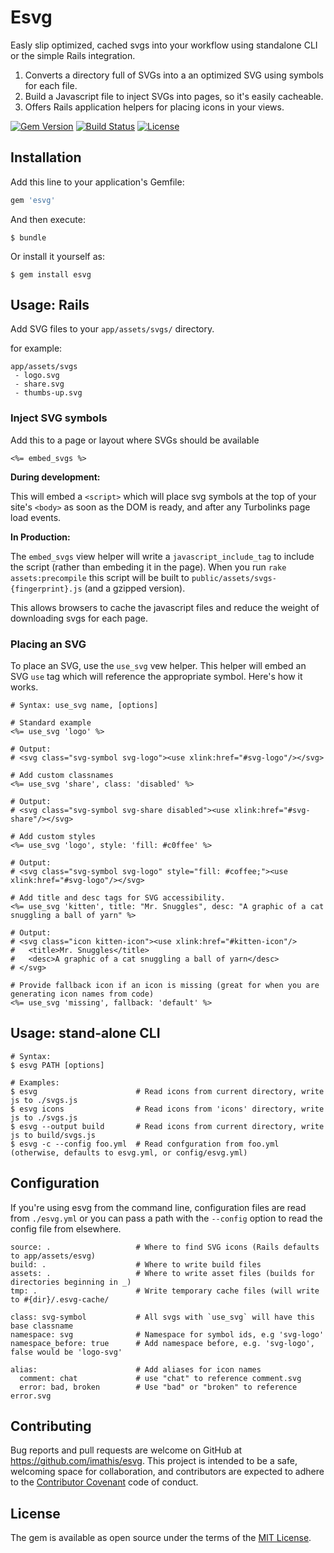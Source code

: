 # Esvg

Easly slip optimized, cached svgs into your workflow using standalone CLI or the simple Rails integration.

1. Converts a directory full of SVGs into a an optimized SVG using symbols for each file.
2. Build a Javascript file to inject SVGs into pages, so it's easily cacheable.
3. Offers Rails application helpers for placing icons in your views.

[![Gem Version](http://img.shields.io/gem/v/esvg.svg)](https://rubygems.org/gems/esvg)
[![Build Status](http://img.shields.io/travis/imathis/esvg.svg)](https://travis-ci.org/imathis/esvg)
[![License](http://img.shields.io/:license-mit-blue.svg)](http://imathis.mit-license.org)

## Installation

Add this line to your application's Gemfile:

```ruby
gem 'esvg'
```

And then execute:

    $ bundle

Or install it yourself as:

    $ gem install esvg

## Usage: Rails

Add SVG files to your `app/assets/svgs/` directory.

for example:

```
app/assets/svgs
 - logo.svg
 - share.svg
 - thumbs-up.svg
```

### Inject SVG symbols

Add this to a page or layout where SVGs should be available

```
<%= embed_svgs %>
```

**During development:**

This will embed a `<script>` which will place svg symbols at the top of your site's `<body>` as soon as the DOM is ready, and after any Turbolinks page load events.

**In Production:**

The `embed_svgs` view helper will write a `javascript_include_tag` to include the script (rather than embeding it in the page).
When you run `rake assets:precompile` this script will be built to `public/assets/svgs-{fingerprint}.js` (and a gzipped version).

This allows browsers to cache the javascript files and reduce the weight of downloading svgs for each page.

### Placing an SVG

To place an SVG, use the `use_svg` vew helper. This helper will embed an SVG `use` tag which will reference the appropriate symbol. Here's how it works.

```
# Syntax: use_svg name, [options]

# Standard example
<%= use_svg 'logo' %>

# Output:
# <svg class="svg-symbol svg-logo"><use xlink:href="#svg-logo"/></svg>

# Add custom classnames
<%= use_svg 'share', class: 'disabled' %>

# Output: 
# <svg class="svg-symbol svg-share disabled"><use xlink:href="#svg-share"/></svg>

# Add custom styles
<%= use_svg 'logo', style: 'fill: #c0ffee' %>

# Output: 
# <svg class="svg-symbol svg-logo" style="fill: #coffee;"><use xlink:href="#svg-logo"/></svg>

# Add title and desc tags for SVG accessibility.
<%= use_svg 'kitten', title: "Mr. Snuggles", desc: "A graphic of a cat snuggling a ball of yarn" %>

# Output: 
# <svg class="icon kitten-icon"><use xlink:href="#kitten-icon"/>
#   <title>Mr. Snuggles</title>
#   <desc>A graphic of a cat snuggling a ball of yarn</desc>
# </svg>

# Provide fallback icon if an icon is missing (great for when you are generating icon names from code)
<%= use_svg 'missing', fallback: 'default' %>

```

## Usage: stand-alone CLI

```
# Syntax:
$ esvg PATH [options]

# Examples:
$ esvg                      # Read icons from current directory, write js to ./svgs.js
$ esvg icons                # Read icons from 'icons' directory, write js to ./svgs.js
$ esvg --output build       # Read icons from current directory, write js to build/svgs.js
$ esvg -c --config foo.yml  # Read confguration from foo.yml (otherwise, defaults to esvg.yml, or config/esvg.yml)
```

## Configuration

If you're using esvg from the command line, configuration files are read from `./esvg.yml` or you can pass a path with the `--config` option to read the config file from elsewhere.

```
source: .                   # Where to find SVG icons (Rails defaults to app/assets/esvg)
build: .                    # Where to write build files
assets: .                   # Where to write asset files (builds for directories beginning in _)
tmp: .                      # Write temporary cache files (will write to #{dir}/.esvg-cache/

class: svg-symbol           # All svgs with `use_svg` will have this base classname
namespace: svg              # Namespace for symbol ids, e.g 'svg-logo'
namespace_before: true      # Add namespace before, e.g. 'svg-logo', false would be 'logo-svg'

alias:                      # Add aliases for icon names
  comment: chat             # use "chat" to reference comment.svg
  error: bad, broken        # Use "bad" or "broken" to reference error.svg
```

## Contributing

Bug reports and pull requests are welcome on GitHub at https://github.com/imathis/esvg. This project is intended to be a safe, welcoming space for collaboration, and contributors are expected to adhere to the [Contributor Covenant](contributor-covenant.org) code of conduct.

## License

The gem is available as open source under the terms of the [MIT License](http://opensource.org/licenses/MIT).

